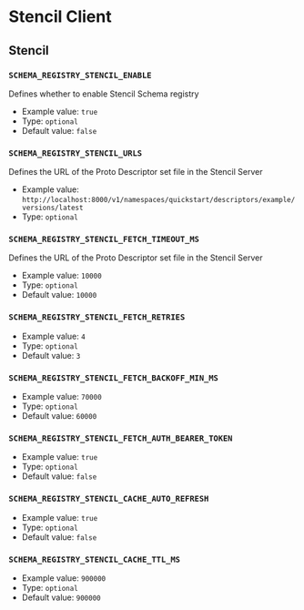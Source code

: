 # Stencil Client

## Stencil

### `SCHEMA_REGISTRY_STENCIL_ENABLE`

Defines whether to enable Stencil Schema registry

* Example value: `true`
* Type: `optional`
* Default value: `false`

### `SCHEMA_REGISTRY_STENCIL_URLS`

Defines the URL of the Proto Descriptor set file in the Stencil Server

* Example value: `http://localhost:8000/v1/namespaces/quickstart/descriptors/example/versions/latest`
* Type: `optional`

### `SCHEMA_REGISTRY_STENCIL_FETCH_TIMEOUT_MS`

Defines the URL of the Proto Descriptor set file in the Stencil Server

* Example value: `10000`
* Type: `optional`
* Default value: `10000`

### `SCHEMA_REGISTRY_STENCIL_FETCH_RETRIES`

* Example value: `4`
* Type: `optional`
* Default value: `3`

### `SCHEMA_REGISTRY_STENCIL_FETCH_BACKOFF_MIN_MS`

* Example value: `70000`
* Type: `optional`
* Default value: `60000`

### `SCHEMA_REGISTRY_STENCIL_FETCH_AUTH_BEARER_TOKEN`

* Example value: `true`
* Type: `optional`
* Default value: `false`

### `SCHEMA_REGISTRY_STENCIL_CACHE_AUTO_REFRESH`

* Example value: `true`
* Type: `optional`
* Default value: `false`

### `SCHEMA_REGISTRY_STENCIL_CACHE_TTL_MS`

* Example value: `900000`
* Type: `optional`
* Default value: `900000`

